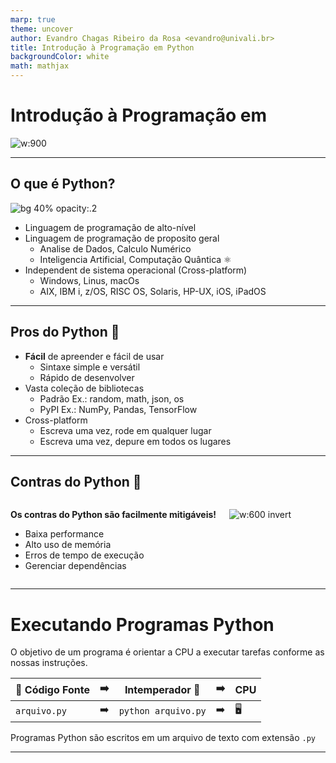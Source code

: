 ```yaml
---
marp: true
theme: uncover
author: Evandro Chagas Ribeiro da Rosa <evandro@univali.br>
title: Introdução à Programação em Python
backgroundColor: white
math: mathjax
---
```


<style>
    section {
        font-size: 24pt;
    }
    .columns {
        display: grid;
        grid-template-columns: repeat(2, minmax(0, 1fr));
        gap: 1rem;
    }
</style>


# Introdução à Programação em

![w:900](https://www.python.org/static/community_logos/python-logo-generic.svg)


<!-- _footer: Evandro Chagas Ribeiro da Rosa -->

---

## O que é Python?

![bg 40% opacity:.2](https://s3.dualstack.us-east-2.amazonaws.com/pythondotorg-assets/media/files/python-logo-only.svg)

* Linguagem de programação de alto-nível
* Linguagem de programação de proposito geral
  * Analise de Dados, Calculo Numérico
  * Inteligencia Artificial, Computação Quântica ⚛️
* Independent de sistema operacional (Cross-platform)  
  * Windows, Linus, macOs
  * AIX, IBM i, z/OS, RISC OS, Solaris, HP-UX, iOS, iPadOS

---

## Pros do Python 🐍

* **Fácil** de apreender e fácil de usar
  * Sintaxe simple e versátil
  * Rápido de desenvolver
* Vasta coleção de bibliotecas
  * Padrão Ex.: random, math, json, os
  * PyPI Ex.:  NumPy, Pandas, TensorFlow
* Cross-platform
  * Escreva uma vez, rode em qualquer lugar
  * Escreva uma vez, depure em todos os lugares

---

## Contras do Python 🐍

<div class="columns">

<div>


**Os contras do Python são facilmente mitigáveis!** 

* Baixa performance 
* Alto uso de memória
* Erros de tempo de execução
* Gerenciar dependências


</div>

<div>

![w:600 invert](https://niklas-heer.github.io/speed-comparison/assets/2022-10-16T195558/combined_results.png)

</div>

</div>

---

# Executando Programas Python

O objetivo de um programa é orientar a CPU
a executar tarefas conforme as nossas instruções.

| 📄 Código Fonte | ➡️   | Intemperador 🐍      | ➡️   | CPU |
| -------------- | --- | ------------------- | --- | --- |
| `arquivo.py`   | ➡️   | `python arquivo.py` | ➡️   | 🖥️   |

Programas Python são escritos em um
arquivo de texto com extensão `.py`

---

